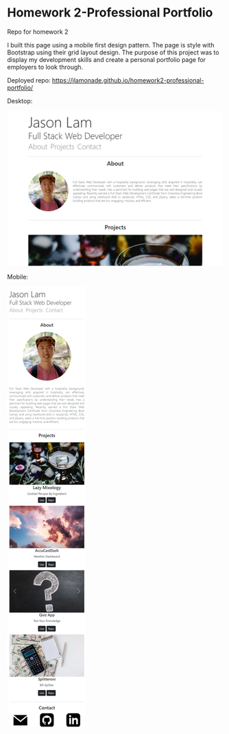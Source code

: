 # Homework 2-Professional Portfolio

Repo for homework 2

I built this page using a mobile first design pattern. The page is style with Bootstrap using their grid layout design. The purpose of this project was to display my development skills and create a personal portfolio page for employers to look through.

Deployed repo: https://jlamonade.github.io/homework2-professional-portfolio/

Desktop:

![desktop preview](./assets/images/preview_desktop.png)

Mobile:

![mobile preview](./assets/images/preview_mobile.png)
